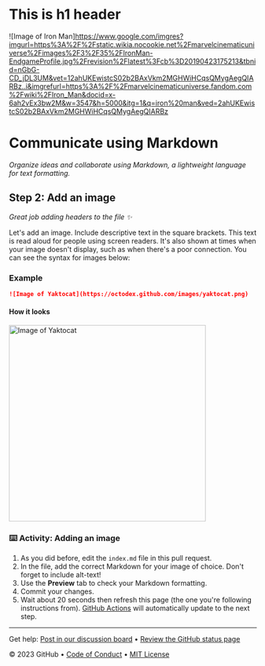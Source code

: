 # This is h1 header
![Image of Iron Man]https://www.google.com/imgres?imgurl=https%3A%2F%2Fstatic.wikia.nocookie.net%2Fmarvelcinematicuniverse%2Fimages%2F3%2F35%2FIronMan-EndgameProfile.jpg%2Frevision%2Flatest%3Fcb%3D20190423175213&tbnid=nGbG-CD_jDL3UM&vet=12ahUKEwistcS02b2BAxVkm2MGHWiHCqsQMygAegQIARBz..i&imgrefurl=https%3A%2F%2Fmarvelcinematicuniverse.fandom.com%2Fwiki%2FIron_Man&docid=x-6ah2vEx3bw2M&w=3547&h=5000&itg=1&q=iron%20man&ved=2ahUKEwistcS02b2BAxVkm2MGHWiHCqsQMygAegQIARBz

<!--
  <<< Author notes: Course header >>>
  Include a 1280×640 image, course title in sentence case, and a concise description in emphasis.
  In your repository settings: enable template repository, add your 1280×640 social image, auto delete head branches.
  Add your open source license, GitHub uses MIT license.
-->

# Communicate using Markdown

_Organize ideas and collaborate using Markdown, a lightweight language for text formatting._

</header>

<!--
  <<< Author notes: Step 2 >>>
  Start this step by acknowledging the previous step.
  Define terms and link to docs.github.com.
-->

## Step 2: Add an image

_Great job adding headers to the file :sparkles:_

Let's add an image. Include descriptive text in the square brackets. This text is read aloud for people using screen readers. It's also shown at times when your image doesn't display, such as when there's a poor connection. You can see the syntax for images below:

### Example

```md
![Image of Yaktocat](https://octodex.github.com/images/yaktocat.png)
```

#### How it looks

<img alt="Image of Yaktocat" src=https://octodex.github.com/images/yaktocat.png width=400>

### :keyboard: Activity: Adding an image

1. As you did before, edit the `index.md` file in this pull request.
1. In the file, add the correct Markdown for your image of choice. Don't forget to include alt-text!
1. Use the **Preview** tab to check your Markdown formatting.
1. Commit your changes.
1. Wait about 20 seconds then refresh this page (the one you're following instructions from). [GitHub Actions](https://docs.github.com/en/actions) will automatically update to the next step.

<footer>

<!--
  <<< Author notes: Footer >>>
  Add a link to get support, GitHub status page, code of conduct, license link.
-->

---

Get help: [Post in our discussion board](https://github.com/orgs/skills/discussions/categories/communicate-using-markdown) &bull; [Review the GitHub status page](https://www.githubstatus.com/)

&copy; 2023 GitHub &bull; [Code of Conduct](https://www.contributor-covenant.org/version/2/1/code_of_conduct/code_of_conduct.md) &bull; [MIT License](https://gh.io/mit)

</footer>
